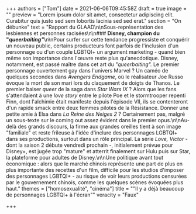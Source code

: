 +++
authors = ["Tom"]
date = 2021-06-06T09:45:58Z
draft = true
image = ""
preview = "Lorem ipsum dolor sit amet, consectetur adipiscing elit. Curabitur quis justo sed sem lobortis lacinia sed sed erat."
section = "On débunke"
text = "Rapport du GLAAD\n\nSous-représentation des lesbiennes et personnes racisées\n\n### **Disney, champion du \"_queerbaiting\"_**\n\nPour surfer sur cette tendance progressiste et conquérir un nouveau public, certains producteurs font parfois de l'inclusion d'un personnage ou d'un couple LGBTQI+ un argument marketing - quand bien même son importance dans l'œuvre reste plus qu'anecdotique. Disney, notamment, est passé maître dans cet art du _\"queerbaiting\"._ Le premier personnage ouvertement gay dans l'univers Marvel ? Un caméo de quelques secondes dans _Avengers Endgame_, où le réalisateur Joe Russo évoque la mort de son mari lors du claquement de doigts de Thanos. Le premier baiser _queer_ de la saga dans _Star Wars IX_ ? Alors que les fans s'attendaient à une _love story_ entre le pilote Poe et le stormtrooper repenti Finn, dont l'alchimie était manifeste depuis l'épisode VII, ils se contenteront d'un rapide smack entre deux femmes pilotes de la Résistance. Donner une petite amie à Elsa dans _La Reine des Neiges 2_ ? Certainement pas, malgré un sous-texte sur le coming out assez évident dans le premier opus.\n\nAu-delà des grands discours, la firme aux grandes oreilles tient à son image \"familiale\" et reste frileuse à l'idée d'inclure des personnages LGBTQI+ dans ses productions, surtout dans un rôle principal. La série _Love, Victor_ - dont la saison 2 débute vendredi prochain -, initialement prévue pour Disney+, est jugée trop \"mature\" et atterrit finalement sur Hulu puis sur Star, la plateforme pour adultes de Disney.\n\nUne politique avant tout économique : alors que le marché chinois représente une part de plus en plus importante des recettes d'un film, difficile pour les studios d'imposer des personnages LGBTQI+ - au risque de voir leurs productions censurées par le gouvernement chinois, comme les quelques scènes évoquées plus haut."
themes = ["homosexualité", "cinéma"]
title = "\"Il y a déjà beaucoup de personnages LGBTQI+ à l'écran\""
veracity = "Faux"

+++
